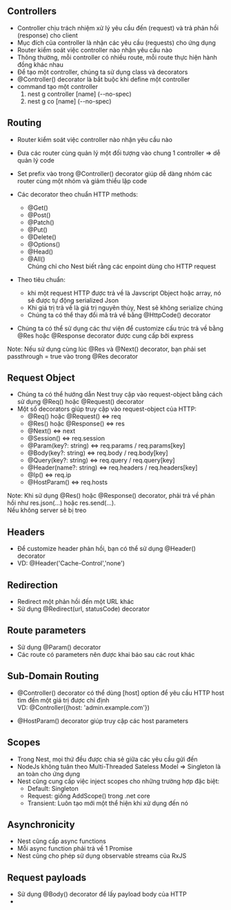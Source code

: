 ## Controllers
  - Controller chịu trách nhiệm xử lý yêu cầu đến (request) và trả phản hồi (response) cho client    
  - Mục đích của controller là nhận các yêu cầu (requests) cho ứng dụng    
  - Router kiểm soát việc controller nào nhận yêu cầu nào    
  - Thông thường, mỗi controller có nhiều route, mỗi route thực hiện hành đồng khác nhau    
  - Để tạo một controller, chúng ta sử dụng class và decorators    
  - @Controller() decorator là bắt buộc khi define một controller
  - command tạo một controller   
    1) nest g controller [name] (--no-spec)
    2) nest g co [name] (--no-spec)

## Routing
  - Router kiểm soát việc controller nào nhận yêu cầu nào   
  - Đưa các router cùng quản lý một đối tượng vào chung 1 controller => dễ quản lý code   
  - Set prefix vào trong @Controller() decorator giúp dễ dàng nhóm các router cùng một nhóm và giảm thiểu lặp code    
  - Các decorator theo chuẩn HTTP methods:
    + @Get()
    + @Post()
    + @Patch()
    + @Put()
    + @Delete()
    + @Options()
    + @Head()
    + @All()    
  Chúng chỉ cho Nest biết rằng các enpoint dùng cho HTTP request    

  - Theo tiêu chuẩn:
    + khi một request HTTP được trả về là Javscript Object hoặc array, nó sẽ được tự động serialized Json
    + Khi giá trị trả về là giá trị nguyên thủy, Nest sẽ không serialize chúng
    + Chúng ta có thể thay đổi mã trả về bằng @HttpCode() decorator

  - Chúng ta có thể sử dụng các thư viện để customize cấu trúc trả về bằng @Res hoặc @Response decorator được cung cấp bởi express

  Note: Nếu sử dụng cùng lúc @Res và @Next() decorator, bạn phải set passthrough = true vào trong @Res decorator

## Request Object
  - Chúng ta có thể hướng dẫn Nest truy cập vào request-object bằng cách sử dụng @Req() hoặc @Request() decorator
  - Một số decorators giúp truy cập vào request-object của HTTP:
    + @Req() hoặc @Request() <=> req
    + @Res() hoặc @Response() <=> res
    + @Next() <=> next
    + @Session() <=> req.session
    + @Param(key?: string) <=> req.params / req.params[key]
    + @Body(key?: string) <=> req.body / req.body[key]
    + @Query(key?: string) <=> req.query / req.query[key]
    + @Header(name?: string) <=> req.headers / req.headers[key]
    + @Ip() <=> req.ip
    + @HostParam() <=> req.hosts

  Note: Khi sử dụng @Res() hoặc @Response() decorator, phải trả về phản hồi như res.json(...) hoặc res.send(...).  
  Nếu không server sẽ bị treo
 
 ## Headers
  - Để customize header phản hồi, bạn có thể sử dụng @Header() decorator
  - VD: @Header('Cache-Control','none')
  
## Redirection
  - Redirect một phản hồi đến một URL khác  
  - Sử dụng @Redirect(url, statusCode) decorator

## Route parameters
  - Sử dụng @Param() decorator
  - Các route có parameters nên được khai báo sau các rout khác

## Sub-Domain Routing
  - @Controller() decorator có thể dùng [host] option để yêu cầu HTTP host tìm đến một giá trị được chỉ định  
  VD: @Controller({host: 'admin.example.com'})

  - @HostParam() decorator giúp truy cập các host parameters

## Scopes
  - Trong Nest, mọi thứ đều được chia sẻ giữa các yêu cầu gửi đến  
  - NodeJs không tuân theo Multi-Threaded Sateless Model => Singleton là an toàn cho ứng dụng
  - Nest cũng cung cấp việc inject scopes cho những trường hợp đặc biệt:
    + Default: Singleton
    + Request: giống AddScope() trong .net core
    + Transient: Luôn tạo mới một thể hiện khi xử dụng đến nó

## Asynchronicity
  - Nest cũng cấp async functions
  - Mỗi async function phải trả về 1 Promise
  - Nest cũng cho phép sử dụng observable streams của RxJS

## Request payloads
  - Sử dụng @Body() decorator để lấy payload body của HTTP
  - 